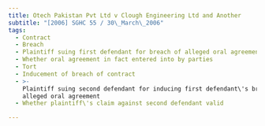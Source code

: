 ```yaml
---
title: Otech Pakistan Pvt Ltd v Clough Engineering Ltd and Another
subtitle: "[2006] SGHC 55 / 30\_March\_2006"
tags:
  - Contract
  - Breach
  - Plaintiff suing first defendant for breach of alleged oral agreement
  - Whether oral agreement in fact entered into by parties
  - Tort
  - Inducement of breach of contract
  - >-
    Plaintiff suing second defendant for inducing first defendant\'s breach of
    alleged oral agreement
  - Whether plaintiff\'s claim against second defendant valid

---
```


